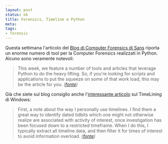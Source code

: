 ```yaml
--- 
layout: post
status: ok
title: Forensics, Timeline e Python
meta: 
tags: 
- forensic
---
```

Questa settimana l'articolo del [Blog di Computer Forensics di Sans][1] riporta un enorme numero di tool per la Computer Forensics realizzati in Python. Alcuno sono veramente notevoli:

> This week, we feature a number of tools and articles that leverage Python to do the heavy lifting. So, if you're looking for scripts and applications to put the squeeze on some of that work load, this may be the article for you. *([fonte][1])*

Già che siete sul blog consiglio anche l'[interessante articolo](http://computer-forensics.sans.org/blog/2011/08/01/ultimate-windows-timelining) sul TimeLining di Windows:

> First, a note about the way I personally use timelines. I find them a great way to identify dated tidbits which one might not otherwise realize are associated with activity of interest, once investigation has been focused down to a restricted timeframe. When I do this, I typically extract all timeline data, and then filter it for times of interest to avoid information overload. *([fonte][2])*

[1]: http://computer-forensics.sans.org/blog/2011/07/29/digital-forensics-case-leads-python-puts-snakes-on-case
[2]: http://computer-forensics.sans.org/blog/2011/08/01/ultimate-windows-timelining
